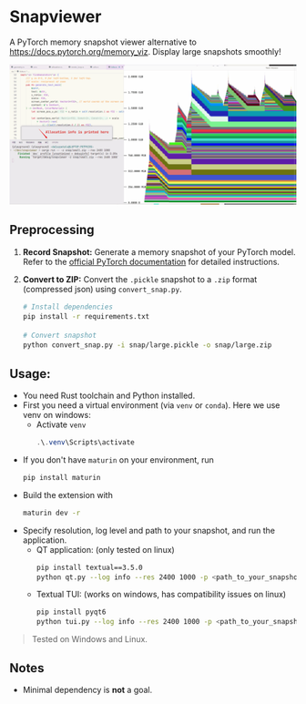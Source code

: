 # Snapviewer

A PyTorch memory snapshot viewer alternative to https://docs.pytorch.org/memory_viz. Display large snapshots smoothly! 

![alt text](snapviewer.gif)

## Preprocessing

1.  **Record Snapshot:** Generate a memory snapshot of your PyTorch model. Refer to the [official PyTorch documentation](https://www.google.com/search?q=https://pytorch.org/docs/stable/cuda.html%23memory-management) for detailed instructions.

2.  **Convert to ZIP:** Convert the `.pickle` snapshot to a `.zip` format (compressed json) using `convert_snap.py`.

    ```sh
    # Install dependencies
    pip install -r requirements.txt

    # Convert snapshot
    python convert_snap.py -i snap/large.pickle -o snap/large.zip
    ```

## Usage:
- You need Rust toolchain and Python installed.
- First you need a virtual environment (via `venv` or `conda`). Here we use venv on windows:
  - Activate `venv`
    ```powershell
    .\.venv\Scripts\activate
    ```
- If you don't have `maturin` on your environment, run
  ```sh
  pip install maturin
  ```
- Build the extension with
  ```sh
  maturin dev -r
  ```
- Specify resolution, log level and path to your snapshot, and run the application.
  - QT application: (only tested on linux)
    ```sh
    pip install textual==3.5.0
    python qt.py --log info --res 2400 1000 -p <path_to_your_snapshot>
    ```
  - Textual TUI: (works on windows, has compatibility issues on linux)
    ```sh
    pip install pyqt6
    python tui.py --log info --res 2400 1000 -p <path_to_your_snapshot>
    ```

> Tested on Windows and Linux.


## Notes
- Minimal dependency is **not** a goal.

